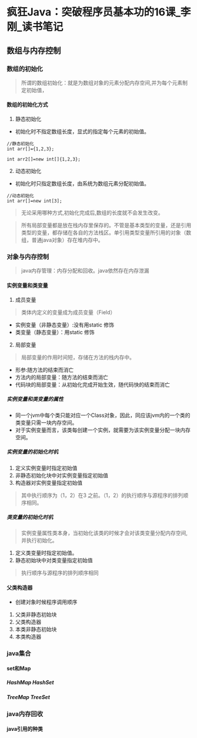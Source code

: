 # 疯狂Java：突破程序员基本功的16课_李刚_读书笔记


## 数组与内存控制


### 数组的初始化

> 所谓的数组初始化：就是为数组对象的元素分配内存空间,并为每个元素制定初始值，

#### 数组的初始化方式
1. 静态初始化

* 初始化时不指定数组长度，显式的指定每个元素的初始值。

```
//静态初始化
int arr[]={1,2,3};

int arr2[]=new int[]{1,2,3};
```
2. 动态初始化

* 初始化时只指定数组长度，由系统为数组元素分配初始值。

```
//动态初始化
int arr[]=new int[3];

```

> 无论采用哪种方式,初始化完成后,数组的长度就不会发生改变。

> 所有局部变量都是放在栈内存里保存的。不管是基本类型的变量，还是引用类型的变量，都存储在各自的方法栈区。单引用类型变量所引用的对象（数组，普通java对象）存在堆内存中。



### 对象与内存控制

> java内存管理：内存分配和回收。java依然存在内存泄漏

#### 实例变量和类变量

1. 成员变量
>类体内定义的变量成为成员变量（Field）
* 实例变量（非静态变量）:没有用static 修饰
* 类变量（静态变量）：用static 修饰


2. 局部变量
> 局部变量的作用时间短，存储在方法的栈内存中。
* 形参:随方法的结束而消亡
* 方法内的局部变量：随方法的结束而消亡
* 代码块的局部变量：从初始化完成开始生效，随代码快的结束而消亡


##### 实例变量和类变量的属性

* 同一个jvm中每个类只能对应一个Class对象，因此，同应该jvm内的一个类的类变量只需一块内存空间。
* 对于实例变量而言，该类每创建一个实例，就需要为该实例变量分配一块内存空间。


##### 实例变量的初始化时机
1. 定义实例变量时指定初始值
2. 非静态初始化块中对实例变量指定初始值
3. 构造器对实例变量指定初始值

> 其中执行顺序为（1，2）在3 之前。（1，2）的执行顺序与源程序的排列顺序相同。

##### 类变量的初始化时机

> 实例变量属性类本身，当初始化该类的时候才会对该类变量分配内存空间,并执行初始化。

1. 定义类变量时指定初始值。
2. 静态初始块中对类变量指定初始值

> 执行顺序与源程序的排列顺序相同

#### 父类构造器

* 创建对象时候程序调用顺序
1. 父类非静态初始块
2. 父类构造器
3. 本类非静态初始块
4. 本类构造器



### java集合

#### set和Map

##### HashMap HashSet
##### TreeMap TreeSet
### java内存回收


#### java引用的种类


